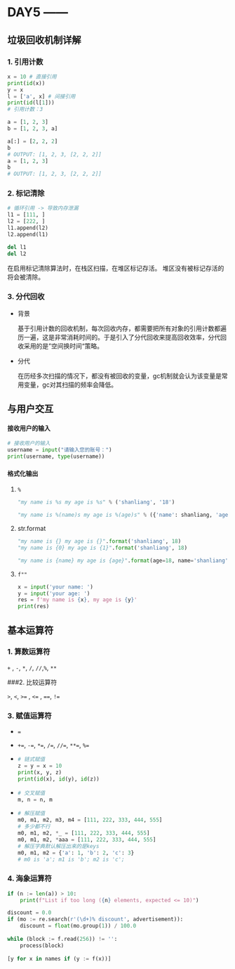 # DAY5 —— 

## 垃圾回收机制详解

### 1. 引用计数

```python
x = 10 # 直接引用
print(id(x))
y = x
l = ['a', x] # 间接引用
print(id(l[1]))
# 引用计数：3
```

```python
a = [1, 2, 3]	
b = [1, 2, 3, a]

a[:] = [2, 2, 2]
b
# OUTPUT: [1, 2, 3, [2, 2, 2]]
a = [1, 2, 3]
b
# OUTPUT: [1, 2, 3, [2, 2, 2]]
```

### 2. 标记清除

```python
# 循环引用 -> 导致内存泄漏
l1 = [111, ]
l2 = [222, ]
l1.append(l2)
l2.append(l1)

del l1
del l2
```

在启用标记清除算法时，在栈区扫描，在堆区标记存活。 堆区没有被标记存活的将会被清除。

### 3. 分代回收

* 背景

  基于引用计数的回收机制，每次回收内存，都需要把所有对象的引用计数都遍历一遍，这是非常消耗时间的。于是引入了分代回收来提高回收效率，分代回收采用的是”空间换时间“策略。

* 分代

  在历经多次扫描的情况下，都没有被回收的变量，gc机制就会认为该变量是常用变量，gc对其扫描的频率会降低。

## 与用户交互

#### 接收用户的输入

```python
# 接收用户的输入
username = input("请输入您的账号：")
print(username, type(username))
```

#### 格式化输出

1. ``%``

   ```python
   "my name is %s my age is %s" % ('shanliang', '18')
   
   "my name is %(name)s my age is %(age)s" % ({'name': shanliang, 'age':18})
   ```

2. str.format

   ```python
   "my name is {} my age is {}".format('shanliang', 18)
   "my name is {0} my age is {1}".format('shanliang', 18)
   
   "my name is {name} my age is {age}".format(age=18, name='shanliang')
   ```

3. ``f""``

   ```python
   x = input('your name: ')
   y = input('your age: ')
   res = f'my name is {x}, my age is {y}'
   print(res)
   ```

   

## 基本运算符

### 1. 算数运算符

``+`` , ``-``, ``*``, ``/``, ``//``,``%``, ``**``

###2. 比较运算符

``>``, ``<``, ``>=`` , ``<=`` , ``==``, ``!=``

### 3. 赋值运算符

*  ``=``

* ``+=``, ``-=``, ``*=``, ``/=``, ``//=``, ``**=``, ``%=``

* ```python
  # 链式赋值
  z = y = x = 10
  print(x, y, z)
  print(id(x), id(y), id(z))
  ```

* ```python
  # 交叉赋值
  m, n = n, m
  ```

* ```python
  # 解压赋值
  m0, m1, m2, m3, m4 = [111, 222, 333, 444, 555]
  # 多少都不行
  m0, m1, m2, *_ = [111, 222, 333, 444, 555]
  m0, m1, m2, *aaa = [111, 222, 333, 444, 555]
  # 解压字典默认解压出来的是keys
  m0, m1, m2 = {'a': 1, 'b': 2, 'c': 3}
  # m0 is 'a'; m1 is 'b'; m2 is 'c';
  ```

### 4. 海象运算符

```python
if (n := len(a)) > 10:
  	print(f"List if too long ({n} elements, expected <= 10)")

discount = 0.0
if (mo := re.search(r'(\d+)% discount', advertisement)):
  	discount = float(mo.group(1)) / 100.0
    
while (block := f.read(256)) != '':
  	process(block)
    
[y for x in names if (y := f(x))]
```



